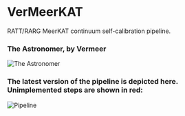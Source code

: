 # VerMeerKAT
RATT/RARG MeerKAT continuum self-calibration pipeline.

### The Astronomer, by Vermeer
![The Astronomer](https://upload.wikimedia.org/wikipedia/commons/0/0e/Johannes_Vermeer_-_The_Astronomer_-_WGA24685.jpg)

### The latest version of the pipeline is depicted here. Unimplemented steps are shown in red:
![Pipeline](https://github.com/ska-sa/vermeerkat/blob/master/misc/Vermeerkat_flow.png)
